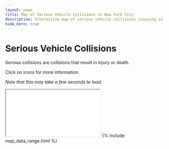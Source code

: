 ```yaml
---
layout: page
title: Map of Serious Vehicle Collisions in New York City
description: Interactive map of serious vehicle collisions (causing injuries or fatalities) in New York City (NYC)
hide_hero: true
---
```

# Serious Vehicle Collisions
Serious collisions are collisions that result in injury or death. 

Click on icons for more information.

_Note that this may take a few seconds to load._
<iframe src="serious_map.html"></iframe>
{% include map_data_range.html %}
